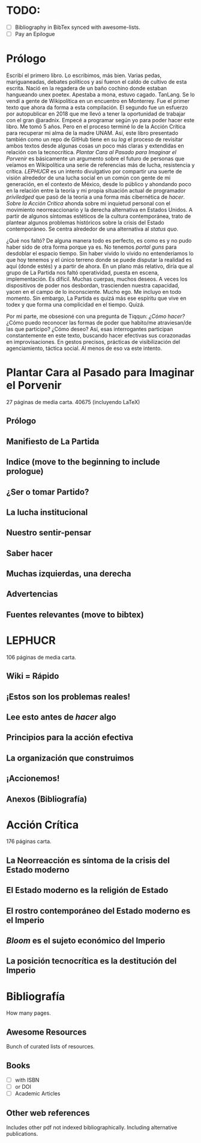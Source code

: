 # TODO:
- [ ] Bibliography in BibTex synced with awesome-lists.
- [ ] Pay an Epilogue

# Prólogo
Escribí el primero libro. Lo escribimos, más bien. Varias pedas, mariguaneadas, debates políticos y así fueron el caldo de cultivo de esta escrita.
Nació en la regadera de un baño cochino donde estaban hangueando unex poetex. Apestaba a mona, estuvo cagado. TanLang. Se lo vendí a gente de Wikipolítica en un encuentro en Monterrey.
Fue el primer texto que ahora da forma a esta compilación.
El segundo fue un esfuerzo por autopublicar en 2018 que me llevó a tener la oportunidad de trabajar con el gran @aradnix. Empecé a programar según yo para poder hacer este libro. Me tomó 5 años. Pero en el proceso terminé lo de la Acción Crítica para recuperar mi alma de la madre UNAM.
Así, este libro presentado también como un repo de GitHub tiene en su *log* el proceso de revisitar ambos textos desde algunas cosas un poco más claras y extendidas en relación con la tecnocrítica.
*Plantar Cara al Pasado para Imaginar el Porvenir* es básicamente un argumento sobre el futuro de personas que veíamos en Wikipolítica una serie de referencias más de lucha, resistencia y crítica.
*LEPHUCR* es un intento divulgativo por compartir una suerte de visión alrededor de una lucha social en un común con gente de mi generación, en el contexto de México, desde lo público y ahondando poco en la relación entre la teoría y mi propia situación actual de programador *priviledged* que pasó de la teoría a una forma más cibernética de *hacer*.
*Sobre la Acción Crítica* ahonda sobre mi inquietud personal con el movimiento neorreaccionario y la derecha alternativa en Estados Unidos. A partir de algunos síntomas estéticos de la cultura contemporánea, trato de plantear algunos problemas históricos sobre la crisis del Estado contemporáneo. Se centra alrededor de una alternativa al *status quo*.

¿Qué nos faltó? De alguna manera todo es perfecto, es como es y no pudo haber sido de otra forma porque ya es. No tenemos *portal guns* para desdoblar el espacio tiempo. Sin haber vivido lo vivido no entenderíamos lo que hoy tenemos y el único terreno donde se puede disputar la realidad es aquí (donde estés) y a partir de ahora. En un plano más relativo, diría que al grupo de La Partida nos faltó operatividad, puesta en escena, implementación. Es difícil. Muchas cuerpas, muchos deseos. A veces los dispositivos de poder nos desbordan, trascienden nuestra capacidad, yacen en el campo de lo inconsciente. Mucho ego. Me incluyo en todo momento. Sin embargo, La Partida es quizá más ese espíritu que vive en todex y que forma una complicidad en el tiempo. Quizá.

Por mi parte, me obsesioné con una pregunta de Tiqqun: *¿Cómo hacer?*
¿Cómo puedo reconocer las formas de poder que habito/me atraviesan/de las que participo? ¿Cómo deseo? Así, esas interrogantes participan constantemente en este texto, buscando hacer efectivas sus corazonadas en improvisaciones. En gestos precisos, prácticas de visibilización del agenciamiento, táctica social.
Al menos de eso va este intento.

# Plantar Cara al Pasado para Imaginar el Porvenir
27 páginas de media carta.
40675 (incluyendo LaTeX)

## Prólogo
## Manifiesto de La Partida
## Indice (move to the beginning to include prologue)
## ¿Ser o tomar Partido?
## La lucha institucional
## Nuestro sentir-pensar
## Saber hacer
## Muchas izquierdas, una derecha
## Advertencias
## Fuentes relevantes (move to bibtex)

# LEPHUCR
106 páginas de media carta.

## Wiki = Rápido
## ¡Estos son los problemas reales!
## Lee esto antes de *hacer* algo
## Principios para la acción efectiva
## La organización que construimos
## ¡Accionemos!
## Anexos (Bibliografía)

# Acción Crítica
176 páginas carta.
## La Neorreacción es síntoma de la crisis del Estado moderno
## El Estado moderno es la religión de Estado
## El rostro contemporáneo del Estado moderno es el Imperio
## *Bloom* es el sujeto económico del Imperio
## La posición tecnocrítica es la destitución del Imperio

# Bibliografía
How many pages.

## Awesome Resources
Bunch of curated lists of resources.

## Books
- [ ] with ISBN
- [ ] or DOI
- [ ] Academic Articles

## Other web references
Includes other pdf not indexed bibliographically.
Including alternative publications.
